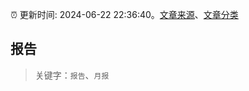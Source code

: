 :alarm_clock: 更新时间: 2024-06-22 22:36:40。[文章来源](/README.md)、[文章分类](/TAGS.md)

## 报告


> 关键字：`报告`、`月报`



